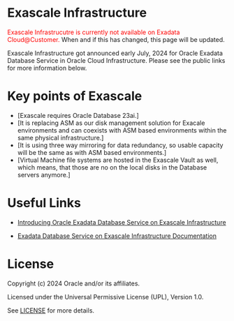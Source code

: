 # Exascale Infrastructure

<span style="color: red;">Exascale Infrastrucutre is currently not available on Exadata Cloud@Customer.</span> When and if this has changed, this page will be updated. 

Exascale Infrastructure got announced early July, 2024 for Oracle Exadata Database Service in Oracle Cloud Infrastructure. Please see the public links for more information below.

# Key points of Exascale

- [Exascale requires Oracle Database 23ai.]
- [It is replacing ASM as our disk management solution for Exacale environments and can coexists with ASM based environments within the same physical infrastructure.] 
- [It is using three way mirroring for data redundancy, so usable capacity will be the same as with ASM based environments.]
- [Virtual Machine file systems are hosted in the Exascale Vault as well, which means, that those are no on the local disks in the Database servers anymore.]

# Useful Links

- [Introducing Oracle Exadata Database Service on Exascale Infrastructure](https://blogs.oracle.com/database/post/introducing-oracle-exadata-database-service-on-exascale-infrastructure)

- [Exadata Database Service on Exascale Infrastructure Documentation](https://docs.oracle.com/en/engineered-systems/exadata-database-exascale/exdxs/overview-exadb-xs-service.html)

# License

Copyright (c) 2024 Oracle and/or its affiliates.

Licensed under the Universal Permissive License (UPL), Version 1.0.

See [LICENSE](https://github.com/oracle-devrel/technology-engineering/blob/main/LICENSE) for more details.
